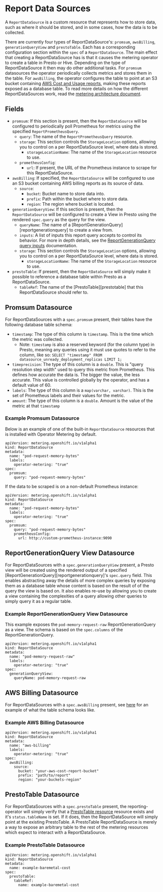 # Report Data Sources

A `ReportDataSource` is a custom resource that represents how to store data, such as where it should be stored, and in some cases, how the data is to be collected.

There are currently four types of ReportDataSource's: `promsum`, `awsBilling`, `generationQueryView` and `prestoTable`.
Each has a corresponding configuration section within the `spec` of a `ReportDataSource`.
The main effect that creating a ReportDataSource has is that it causes the metering operator to create a table in Presto or Hive.
Depending on the type of ReportDataSource it then may do other additional tasks.
For `promsum` datasources the operator periodically collects metrics and stores them in the table.
For `awsBilling`, the operator configures the table to point at an S3 bucket containing [AWS Cost and Usage reports][AWS-billing], making these reports exposed as a database table.
To read more details on how the different ReportDataSources work, read the [metering architecture document][architecture].

## Fields

- `promsum`: If this section is present, then the `ReportDataSource` will be configured to periodically poll Prometheus for metrics using the specified `ReportPrometheusQuery`.
  - `query`: The name of the `ReportPrometheusQuery` resource.
  - `storage`: This section controls the `StorageLocation` options, allowing you to control on a per ReportDataSource level, where data is stored.
    - `storageLocationName`: The name of the `StorageLocation` resource to use.
  - `prometheusConfig`:
    - `url`: If present, the URL of the Prometheus instance to scrape for this ReportDataSource.
- `awsBilling`: If specified, the `ReportDataSource` will be configured to use an S3 bucket containing AWS billing reports as its source of data.
  - `source`:
    - `bucket`: Bucket name to store data into.
    - `prefix`: Path within the bucket where to store data.
    - `region`: The region where bucket is located.
- `generationQueryView`: If this section is present, then the `ReportDataSource` will be configured to create a View in Presto using the rendered `spec.query` as the query for the view.
  - `queryName`: The name of a [ReportGenerationQuery][reportgenerationquery] to create a view from.
  - `inputs`: A list of inputs this report query accepts to control its behavior. For more in depth details, see the [ReportGenerationQuery query inputs][query-inputs] documentation.
  - `storage`: This section controls the `StorageLocation` options, allowing you to control on a per ReportDataSource level, where data is stored.
    - `storageLocationName`: The name of the `StorageLocation` resource to use.
- `prestoTable`: If present, then the `ReportDataSource` will simply make it possible to reference a database table within Presto as a ReportDataSource.
  - `tableRef`: The name of the [PrestoTable][prestotable] that this ReportDataSource should refer to.

## Promsum Datasource

For ReportDataSources with a `spec.promsum` present, their tables have the following database table schema:

- `timestamp`: The type of this column is `timestamp`. This is the time which the metric was collected.
   - Note: `timestamp` is also a reserved keyword (for the column type) in Presto, meaning any queries using it must use quotes to refer to the column, like so: `SELECT "timestamp" FROM datasource_unready_deployment_replicas LIMIT 1;`
- `timeprecision`: The type of this column is a `double`. This is "query resolution step width" used to query this metric from Prometheus. This defines how accurate the data is. The bigger the value, the less accurate. This value is controlled globally by the operator, and has a default value of 60.
- `labels`: The type of this column is a `map(varchar, varchar)`. This is the set of Prometheus labels and their values for the metric.
- `amount`: The type of this column is a `double`. Amount is the value of the metric at that `timestamp`

### Example Promsum Datasource

Below is an example of one of the built-in `ReportDataSource` resources that is installed with Operator Metering by default.

```
apiVersion: metering.openshift.io/v1alpha1
kind: ReportDataSource
metadata:
  name: "pod-request-memory-bytes"
  labels:
    operator-metering: "true"
spec:
  promsum:
    query: "pod-request-memory-bytes"
```

If the data to be scraped is on a non-default Prometheus instance:

```
apiVersion: metering.openshift.io/v1alpha1
kind: ReportDataSource
metadata:
  name: "pod-request-memory-bytes"
  labels:
    operator-metering: "true"
spec:
  promsum:
    query: "pod-request-memory-bytes"
    prometheusConfig:
      url: http://custom-prometheus-instance:9090
```

## ReportGenerationQuery View Datasource

For ReportDataSources with a `spec.generationQueryView` present, a Presto view will be created using the rendered output of a specified [ReportGenerationQuery][reportgenerationquery]'s `spec.query` field.
This enables abstracting away the details of more complex queries by exposing them as a database table whose content is based on the result of of the query the view is based on.
It also enables re-use by allowing you to create a view containing the complexities of a query allowing other queries to simply query it as a regular table.

### Example ReportGenerationQuery View Datasource

This example exposes the `pod-memory-request-raw` ReportGenerationQuery as a view.
The schema is based on the `spec.columns` of the ReportGenerationQuery.

```
apiVersion: metering.openshift.io/v1alpha1
kind: ReportDataSource
metadata:
  name: "pod-memory-request-raw"
  labels:
    operator-metering: "true"
spec:
  generationQueryView:
    queryName: pod-memory-request-raw
```


## AWS Billing Datasource

For ReportDataSources with a `spec.awsBilling` present, see [here](aws-billing-datasource-schema.md) for an example of what the table schema looks like.

### Example AWS Billing Datasource

```
apiVersion: metering.openshift.io/v1alpha1
kind: ReportDataSource
metadata:
  name: "aws-billing"
  labels:
    operator-metering: "true"
spec:
  awsBilling:
    source:
      bucket: "your-aws-cost-report-bucket"
      prefix: "path/to/report"
      region: "your-buckets-region"
```

## PrestoTable Datasource

For ReportDataSources with a `spec.prestoTable` present, the reporting-operator will simply verify that a [PrestoTable resource][prestotables] resource exists and it's `status.tableName` is set.
If it does, then the ReportDataSource will simply point at the existing PrestoTable.
A PrestoTable ReportDataSource is merely a way to expose an arbitrary table to the rest of the metering resources which expect to interact with a ReportDataSource.

### Example PrestoTable Datasource

```
apiVersion: metering.openshift.io/v1alpha1
kind: ReportDataSource
metadata:
  name: example-baremetal-cost
spec:
  prestoTable:
    tableRef:
      name: example-baremetal-cost
```

[storage-locations]: storagelocations.md
[AWS-billing]: https://docs.aws.amazon.com/awsaccountbilling/latest/aboutv2/billing-reports-costusage.html
[metering-aws-billing-conf]: metering-config.md#aws-billing-correlation
[default-storage-location]: storagelocations.md#default-storagelocation
[architecture]: metering-architecture.md
[presto-types]: https://prestodb.io/docs/current/language/types.html
[reportgenerationqueries]: reportgenerationqueries.md
[query-inputs]: reportgenerationqueries.md#query-inputs
[prestotables]: prestotables.md
